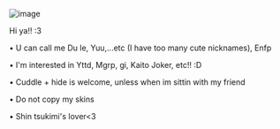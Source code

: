 ![image](https://github.com/Flanyaa/Flanyaa/assets/166564697/4016d658-8f6e-447a-9b08-f0ed6ebf3a06)



Hi ya!! :3

• U can call me Du le, Yuu,...etc (I have too many cute nicknames), Enfp

• I'm interested in Yttd, Mgrp, gi, Kaito Joker, etc!! :D

• Cuddle + hide is welcome, unless when im sittin with my friend

•  Do not copy my skins 

• Shin tsukimi's lover<3
